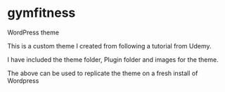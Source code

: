 # gymfitness
WordPress theme  

This is a custom theme I created from following a tutorial from Udemy.

I have included the theme folder, Plugin folder and images for the theme.

The above can be used to replicate the theme on a fresh install of Wordpress
